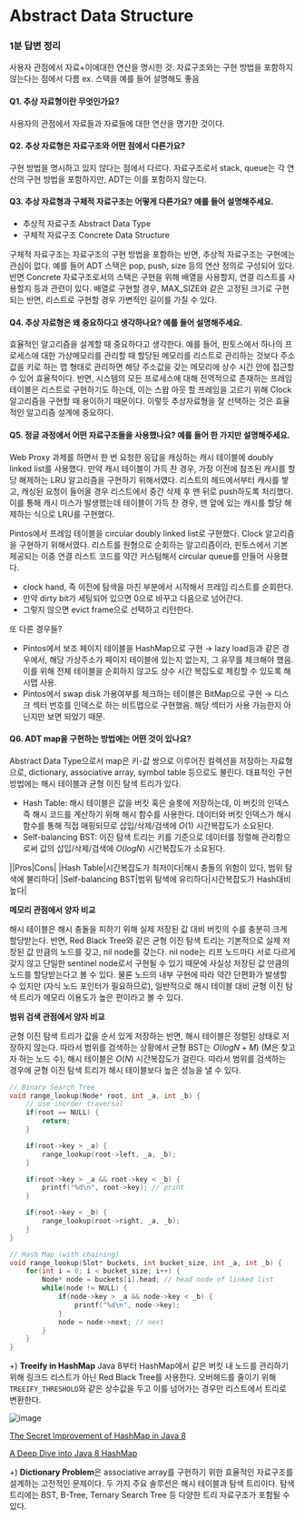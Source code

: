 # Abstract Data Structure

### 1분 답변 정리
사용자 관점에서 자료+이에대한 연산을 명시한 것.
자료구조와는 구현 방법을 포함하지 않는다는 점에서 다름 ex. 스택을 예를 들어 설명해도 좋음

#### Q1. 추상 자료형이란 무엇인가요?
사용자의 관점에서 자료들과 자료들에 대한 연산을 명기한 것이다.

#### Q2. 추상 자료형은 자료구조와 어떤 점에서 다른가요?
구현 방법을 명시하고 있지 않다는 점에서 다르다. 자료구조로서 stack, queue는 각 연산의 구현 방법을 포함하지만, ADT는 이를 포함하지 않는다.

#### Q3. 추상 자료형과 구체적 자료구조는 어떻게 다른가요? 예를 들어 설명해주세요.
* 추상적 자료구조 Abstract Data Type
* 구체적 자료구조 Concrete Data Structure

구체적 자료구조는 자료구조의 구현 방법을 포함하는 반면, 추상적 자료구조는 구현에는 관심이 없다. 예를 들어 ADT 스택은 pop, push, size 등의 연산 정의로 구성되어 있다. 반면 Concrete 자료구조로서의 스택은 구현을 위해 배열을 사용할지, 연결 리스트를 사용할지 등과 관련이 있다. 배열로 구현할 경우, MAX_SIZE와 같은 고정된 크기로 구현되는 반면, 리스트로 구현할 경우 가변적인 길이를 가질 수 있다.

#### Q4. 추상 자료형은 왜 중요하다고 생각하나요? 예를 들어 설명해주세요.
효율적인 알고리즘을 설계할 때 중요하다고 생각한다. 예를 들어, 핀토스에서 하나의 프로세스에 대한 가상메모리를 관리할 때 할당된 메모리를 리스트로 관리하는 것보다 주소값을 키로 하는 맵 형태로 관리하면 해당 주소값을 갖는 메모리에 상수 시간 안에 접근할 수 있어 효율적이다. 반면, 시스템의 모든 프로세스에 대해 전역적으로 존재하는 프레임 테이블은 리스트로 구현하기도 하는데, 이는 스왑 아웃 할 프레임을 고르기 위해 Clock 알고리즘을 구현할 때 용이하기 때문이다. 이렇듯 추상자료형을 잘 선택하는 것은 효율적인 알고리즘 설계에 중요하다.

#### Q5. 정글 과정에서 어떤 자료구조들을 사용했나요? 예를 들어 한 가지만 설명해주세요.
Web Proxy 과제를 하면서 한 번 요청한 응답을 캐싱하는 캐시 테이블에 doubly linked list를 사용했다. 만약 캐시 테이블이 가득 찬 경우, 가장 이전에 참조된 캐시를 할당 해제하는 LRU 알고리즘을 구현하기 위해서였다. 리스트의 헤드에서부터 캐시를 쌓고, 캐싱된 요청이 들어올 경우 리스트에서 중간 삭제 후 맨 뒤로 push하도록 처리했다. 이를 통해 캐시 미스가 발생했는데 테이블이 가득 찬 경우, 맨 앞에 있는 캐시를 할당 해제하는 식으로 LRU를 구현했다.

Pintos에서 프레임 테이블을 circular doubly linked list로 구현했다. Clock 알고리즘을 구현하기 위해서였다. 리스트를 원형으로 순회하는 알고리즘이라, 핀토스에서 기본 제공되는 이중 연결 리스트 코드를 약간 커스텀해서 circular queue를 만들어 사용했다.
* clock hand, 즉 이전에 탐색을 마친 부분에서 시작해서 프레임 리스트를 순회한다.
* 만약 dirty bit가 세팅되어 있으면 0으로 바꾸고 다음으로 넘어간다.
* 그렇지 않으면 evict frame으로 선택하고 리턴한다.

또 다른 경우들?
* Pintos에서 보조 페이지 테이블을 HashMap으로 구현 → lazy load등과 같은 경우에서, 해당 가상주소가 페이지 테이블에 있는지 없는지, 그 유무를 체크해야 했음. 이를 위해 전체 테이블을 순회하지 않고도 상수 시간 복잡도로 체킹할 수 있도록 해시맵 사용.
* Pintos에서 swap disk 가용여부를 체크하는 테이블은 BitMap으로 구현 → 디스크 섹터 번호를 인덱스로 하는 비트맵으로 구현했음. 해당 섹터가 사용 가능한지 아닌지만 보면 되었기 때문.

#### Q6. ADT map을 구현하는 방법에는 어떤 것이 있나요?

Abstract Data Type으로서 map은 키-값 쌍으로 이루어진 컬렉션을 저장하는 자료형으로, dictionary, associative array, symbol table 등으로도 불린다. 대표적인 구현 방법에는 해시 테이블과 균형 이진 탐색 트리가 있다.

* Hash Table: 해시 테이블은 값을 버킷 혹은 슬롯에 저장하는데, 이 버킷의 인덱스 즉 해시 코드를 계산하기 위해 해시 함수를 사용한다. 데이터와 버킷 인덱스가 해시 함수를 통해 직접 매핑되므로 삽입/삭제/검색에 $O(1)$ 시간복잡도가 소요된다.
* Self-balancing BST: 이진 탐색 트리는 키를 기준으로 데이터를 정렬해 관리함으로써 값의 삽입/삭제/검색에 $O(logN)$ 시간복잡도가 소요된다.

||Pros|Cons|
|Hash Table|시간복잡도가 최저이다|해시 충돌의 위험이 있다, 범위 탐색에 불리하다|
|Self-balancing BST|범위 탐색에 유리하다|시간복잡도가 Hash대비 높다|

**메모리 관점에서 양자 비교**

해시 테이블은 해시 충돌을 피하기 위해 실제 저장된 값 대비 버킷의 수를 충분히 크게 할당받는다. 반면, Red Black Tree와 같은 균형 이진 탐색 트리는 기본적으로 실제 저장된 값 만큼의 노드를 갖고, nil node를 갖는다. nil node는 리프 노드마다 서로 다르게 갖지 않고 단일한 sentinel node로서 구현될 수 있기 때문에 사실상 저장된 값 만큼의 노드를 할당받는다고 볼 수 있다. 물론 노드의 내부 구현에 따라 약간 단편화가 발생할 수 있지만 (자식 노드 포인터가 필요하므로), 일반적으로 해시 테이블 대비 균형 이진 탐색 트리가 메모리 이용도가 높은 편이라고 볼 수 있다.

**범위 검색 관점에서 양자 비교**

균형 이진 탐색 트리가 값을 순서 있게 저장하는 반면, 해시 테이블은 정렬된 상태로 저장하지 않는다. 따라서 범위를 검색하는 상황에서 균형 BST는 $O(logN + M)$ (M은 찾고자 하는 노드 수), 해시 테이블은 $O(N)$ 시간복잡도가 걸린다. 따라서 범위를 검색하는 경우에 균형 이진 탐색 트리가 해시 테이블보다 높은 성능을 낼 수 있다.

```c
// Binary Search Tree
void range_lookup(Node* root, int _a, int _b) {
    // use inorder traversal
    if(root == NULL) {
        return;
    }

    if(root->key > _a) {
        range_lookup(root->left, _a, _b);
    }

    if(root->key > _a && root->key < _b) {
        printf("%d\n", root->key); // print
    }

    if(root->key < _b) {
        range_lookup(root->right, _a, _b);
    }
}
```

```c
// Hash Map (with chaining)
void range_lookup(Slot* buckets, int bucket_size, int _a, int _b) {
    for(int i = 0; i < bucket_size; i++) {
        Node* node = buckets[i].head; // head node of linked list
        while(node != NULL) {
            if(node->key > _a && node->key < _b) {
                printf("%d\n", node->key);
            }
            node = node->next; // next
        }
    }
}
```

+) **Treeify in HashMap** Java 8부터 HashMap에서 같은 버킷 내 노드를 관리하기 위해 링크드 리스트가 아닌 Red Black Tree를 사용한다. 오버헤드를 줄이기 위해 `TREEIFY_THRESHOLD`와 같은 상수값을 두고 이를 넘어가는 경우만 리스트에서 트리로 변환한다.

![image](https://miro.medium.com/v2/resize:fit:1026/format:webp/1*5WkSuCZ3VcNOQwYktFGlJA.png)

[The Secret Improvement of HashMap in Java 8](https://runzhuoli.me/2018/08/31/the-secret-improvement-of-hashmap-in-java8.html)

[A Deep Dive into Java 8 HashMap](https://medium.com/geekculture/a-deep-dive-into-java-8-hashmap-a976aca22f9b)


+) **Dictionary Problem**은 associative array를 구현하기 위한 효율적인 자료구조를 설계하는 고전적인 문제이다. 두 가지 주요 솔루션은 해시 테이블과 탐색 트리이다. 탐색 트리에는 BST, B-Tree, Ternary Search Tree 등 다양한 트리 자료구조가 포함될 수 있다.